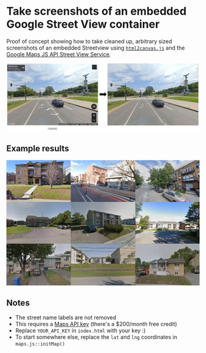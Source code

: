 # Take screenshots of an embedded Google Street View container

Proof of concept showing how to take cleaned up, arbitrary sized screenshots of an embedded Streetview using [`html2canvas.js`](https://html2canvas.hertzen.com/) and the [Google Maps JS API Street View Service](https://developers.google.com/maps/documentation/javascript/streetview).

![Example](assets\ui.jpg)


## Example results
![Example](assets\example_pics.jpg)

## Notes

- The street name labels are not removed
- This requires a [Maps API key](https://developers.google.com/maps/documentation/javascript/cloud-setup) (there's a $200/month free credit)
- Replace `YOUR_API_KEY` in `index.html` with your key :) 
- To start somewhere else, replace the `lat` and `lng` coordinates in `maps.js::initMap()`